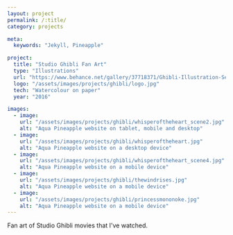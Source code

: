 ```yaml
---
layout: project
permalink: /:title/
category: projects

meta:
  keywords: "Jekyll, Pineapple"

project:
  title: "Studio Ghibli Fan Art"
  type: "Illustrations"
  url: "https://www.behance.net/gallery/37718371/Ghibli-Illustration-Series"
  logo: "/assets/images/projects/ghibli/logo.jpg"
  tech: "Watercolour on paper"
  year: "2016"

images:
  - image:
    url: "/assets/images/projects/ghibli/whisperoftheheart_scene2.jpg"
    alt: "Aqua Pineapple website on tablet, mobile and desktop"
  - image:
    url: "/assets/images/projects/ghibli/whisperoftheheart.jpg"
    alt: "Aqua Pineapple website on a desktop device"
  - image:
    url: "/assets/images/projects/ghibli/whisperoftheheart_scene4.jpg"
    alt: "Aqua Pineapple website on a mobile device"
  - image:
    url: "/assets/images/projects/ghibli/thewindrises.jpg"
    alt: "Aqua Pineapple website on a mobile device"
  - image:
    url: "/assets/images/projects/ghibli/princessmononoke.jpg"
    alt: "Aqua Pineapple website on a mobile device"
---
```


<p>Fan art of Studio Ghibli movies that I've watched.</p>
